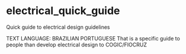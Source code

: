 # electrical_quick_guide
Quick guide to electrical design guidelines

TEXT LANGUAGE: BRAZILIAN PORTUGUESE
That is a specific guide to people than develop electrical design to COGIC/FIOCRUZ
